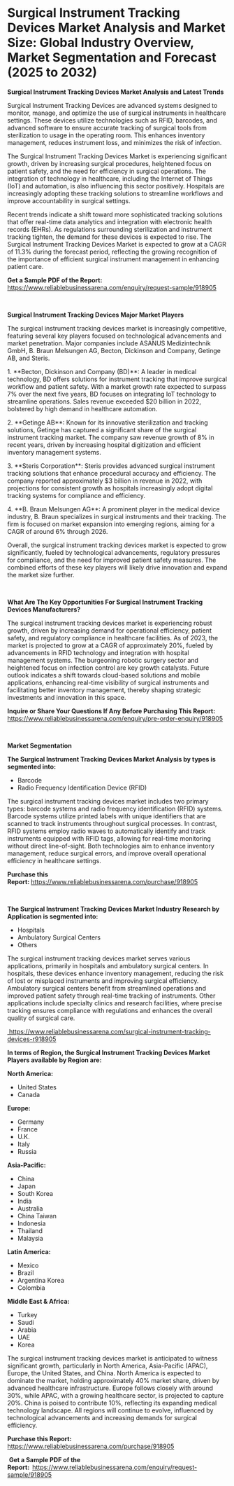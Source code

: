 <p><h1>Surgical Instrument Tracking Devices Market Analysis and Market Size: Global Industry Overview, Market Segmentation and Forecast (2025 to 2032)</h1></p><p><strong>Surgical Instrument Tracking Devices Market Analysis and Latest Trends</strong></p>
<p><p>Surgical Instrument Tracking Devices are advanced systems designed to monitor, manage, and optimize the use of surgical instruments in healthcare settings. These devices utilize technologies such as RFID, barcodes, and advanced software to ensure accurate tracking of surgical tools from sterilization to usage in the operating room. This enhances inventory management, reduces instrument loss, and minimizes the risk of infection.</p><p>The Surgical Instrument Tracking Devices Market is experiencing significant growth, driven by increasing surgical procedures, heightened focus on patient safety, and the need for efficiency in surgical operations. The integration of technology in healthcare, including the Internet of Things (IoT) and automation, is also influencing this sector positively. Hospitals are increasingly adopting these tracking solutions to streamline workflows and improve accountability in surgical settings.</p><p>Recent trends indicate a shift toward more sophisticated tracking solutions that offer real-time data analytics and integration with electronic health records (EHRs). As regulations surrounding sterilization and instrument tracking tighten, the demand for these devices is expected to rise. The Surgical Instrument Tracking Devices Market is expected to grow at a CAGR of 11.3% during the forecast period, reflecting the growing recognition of the importance of efficient surgical instrument management in enhancing patient care.</p></p>
<p><strong>Get a Sample PDF of the Report:&nbsp;</strong> <a href="https://www.reliablebusinessarena.com/enquiry/request-sample/918905?utm_campaign=3255&utm_medium=2&utm_source=Github&utm_content=ia&utm_term=18042025&utm_id=surgical-instrument-tracking-devices">https://www.reliablebusinessarena.com/enquiry/request-sample/918905</a></p>
<p>&nbsp;</p>
<p><strong>Surgical Instrument Tracking Devices Major Market Players</strong></p>
<p><p>The surgical instrument tracking devices market is increasingly competitive, featuring several key players focused on technological advancements and market penetration. Major companies include ASANUS Medizintechnik GmbH, B. Braun Melsungen AG, Becton, Dickinson and Company, Getinge AB, and Steris.</p><p>1. **Becton, Dickinson and Company (BD)**: A leader in medical technology, BD offers solutions for instrument tracking that improve surgical workflow and patient safety. With a market growth rate expected to surpass 7% over the next five years, BD focuses on integrating IoT technology to streamline operations. Sales revenue exceeded $20 billion in 2022, bolstered by high demand in healthcare automation.</p><p>2. **Getinge AB**: Known for its innovative sterilization and tracking solutions, Getinge has captured a significant share of the surgical instrument tracking market. The company saw revenue growth of 8% in recent years, driven by increasing hospital digitization and efficient inventory management systems.</p><p>3. **Steris Corporation**: Steris provides advanced surgical instrument tracking solutions that enhance procedural accuracy and efficiency. The company reported approximately $3 billion in revenue in 2022, with projections for consistent growth as hospitals increasingly adopt digital tracking systems for compliance and efficiency.</p><p>4. **B. Braun Melsungen AG**: A prominent player in the medical device industry, B. Braun specializes in surgical instruments and their tracking. The firm is focused on market expansion into emerging regions, aiming for a CAGR of around 6% through 2026.</p><p>Overall, the surgical instrument tracking devices market is expected to grow significantly, fueled by technological advancements, regulatory pressures for compliance, and the need for improved patient safety measures. The combined efforts of these key players will likely drive innovation and expand the market size further.</p></p>
<p>&nbsp;</p>
<p><strong>What Are The Key Opportunities For Surgical Instrument Tracking Devices Manufacturers?</strong></p>
<p><p>The surgical instrument tracking devices market is experiencing robust growth, driven by increasing demand for operational efficiency, patient safety, and regulatory compliance in healthcare facilities. As of 2023, the market is projected to grow at a CAGR of approximately 20%, fueled by advancements in RFID technology and integration with hospital management systems. The burgeoning robotic surgery sector and heightened focus on infection control are key growth catalysts. Future outlook indicates a shift towards cloud-based solutions and mobile applications, enhancing real-time visibility of surgical instruments and facilitating better inventory management, thereby shaping strategic investments and innovation in this space.</p></p>
<p><strong>Inquire or Share Your Questions If Any Before Purchasing This Report:</strong> <a href="https://www.reliablebusinessarena.com/enquiry/pre-order-enquiry/918905?utm_campaign=3255&utm_medium=2&utm_source=Github&utm_content=ia&utm_term=18042025&utm_id=surgical-instrument-tracking-devices">https://www.reliablebusinessarena.com/enquiry/pre-order-enquiry/918905</a></p>
<p>&nbsp;</p>
<p><strong>Market Segmentation</strong></p>
<p><strong>The Surgical Instrument Tracking Devices Market Analysis by types is segmented into:</strong></p>
<p><ul><li>Barcode</li><li>Radio Frequency Identification Device (RFID)</li></ul></p>
<p><p>The surgical instrument tracking devices market includes two primary types: barcode systems and radio frequency identification (RFID) systems. Barcode systems utilize printed labels with unique identifiers that are scanned to track instruments throughout surgical processes. In contrast, RFID systems employ radio waves to automatically identify and track instruments equipped with RFID tags, allowing for real-time monitoring without direct line-of-sight. Both technologies aim to enhance inventory management, reduce surgical errors, and improve overall operational efficiency in healthcare settings.</p></p>
<p><strong>Purchase this Report:&nbsp;</strong><a href="https://www.reliablebusinessarena.com/purchase/918905?utm_campaign=3255&utm_medium=2&utm_source=Github&utm_content=ia&utm_term=18042025&utm_id=surgical-instrument-tracking-devices">https://www.reliablebusinessarena.com/purchase/918905</a></p>
<p>&nbsp;</p>
<p><strong>The Surgical Instrument Tracking Devices Market Industry Research by Application is segmented into:</strong></p>
<p><ul><li>Hospitals</li><li>Ambulatory Surgical Centers</li><li>Others</li></ul></p>
<p><p>The surgical instrument tracking devices market serves various applications, primarily in hospitals and ambulatory surgical centers. In hospitals, these devices enhance inventory management, reducing the risk of lost or misplaced instruments and improving surgical efficiency. Ambulatory surgical centers benefit from streamlined operations and improved patient safety through real-time tracking of instruments. Other applications include specialty clinics and research facilities, where precise tracking ensures compliance with regulations and enhances the overall quality of surgical care.</p></p>
<p><a href="https://www.reliablebusinessarena.com/surgical-instrument-tracking-devices-r918905?utm_campaign=3255&utm_medium=2&utm_source=Github&utm_content=ia&utm_term=18042025&utm_id=surgical-instrument-tracking-devices">&nbsp;https://www.reliablebusinessarena.com/surgical-instrument-tracking-devices-r918905</a></p>
<p><strong>In terms of Region, the Surgical Instrument Tracking Devices Market Players available by Region are:</strong></p>
<p>
    <p> <strong> North America: </strong>
        <ul>
            <li>United States</li>
            <li>Canada</li>
        </ul>
        </p> 
    <p> <strong> Europe: </strong>
        <ul>
            <li>Germany</li>
            <li>France</li>
            <li>U.K.</li>
            <li>Italy</li>
            <li>Russia</li>
        </ul>
        </p> 
    <p> <strong> Asia-Pacific: </strong>
        <ul>
            <li>China</li>
            <li>Japan</li>
            <li>South Korea</li>
            <li>India</li>
            <li>Australia</li>
            <li>China Taiwan</li>
            <li>Indonesia</li>
            <li>Thailand</li>
            <li>Malaysia</li>
        </ul>
        </p> 
    <p> <strong> Latin America: </strong>
        <ul>
            <li>Mexico</li>
            <li>Brazil</li>
            <li>Argentina Korea</li>
            <li>Colombia</li>
        </ul>
        </p> 
    <p> <strong> Middle East & Africa: </strong>
        <ul>
            <li>Turkey</li>
            <li>Saudi</li>
            <li>Arabia</li>
            <li>UAE</li>
            <li>Korea</li>
        </ul>
    </p>
    </p>
<p><p>The surgical instrument tracking devices market is anticipated to witness significant growth, particularly in North America, Asia-Pacific (APAC), Europe, the United States, and China. North America is expected to dominate the market, holding approximately 40% market share, driven by advanced healthcare infrastructure. Europe follows closely with around 30%, while APAC, with a growing healthcare sector, is projected to capture 20%. China is poised to contribute 10%, reflecting its expanding medical technology landscape. All regions will continue to evolve, influenced by technological advancements and increasing demands for surgical efficiency.</p></p>
<p><strong>Purchase this Report: </strong><a href="https://www.reliablebusinessarena.com/purchase/918905?utm_campaign=3255&utm_medium=2&utm_source=Github&utm_content=ia&utm_term=18042025&utm_id=surgical-instrument-tracking-devices">https://www.reliablebusinessarena.com/purchase/918905</a></p>
<p>&nbsp;<strong>Get a Sample PDF of the Report:&nbsp;&nbsp;</strong><a href="https://www.reliablebusinessarena.com/enquiry/request-sample/918905?utm_campaign=3255&utm_medium=2&utm_source=Github&utm_content=ia&utm_term=18042025&utm_id=surgical-instrument-tracking-devices">https://www.reliablebusinessarena.com/enquiry/request-sample/918905</a></p>
<p><strong></strong></p>
<p><p></p><p></p><p></p></p>